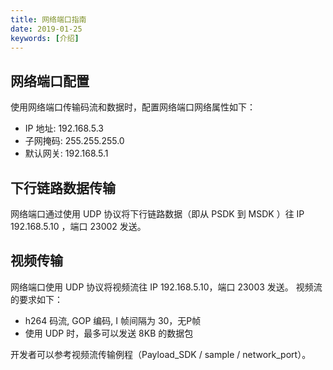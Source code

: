 ```yaml
---
title: 网络端口指南
date: 2019-01-25
keywords: [介绍]
---
```


## 网络端口配置
使用网络端口传输码流和数据时，配置网络端口网络属性如下：

- IP 地址: 192.168.5.3
- 子网掩码: 255.255.255.0
- 默认网关: 192.168.5.1

## 下行链路数据传输
网络端口通过使用 UDP 协议将下行链路数据（即从 PSDK 到 MSDK ）往 IP 192.168.5.10 ，端口 23002 发送。

## 视频传输
网络端口使用 UDP 协议将视频流往 IP 192.168.5.10，端口 23003 发送。
视频流的要求如下：

- h264 码流, GOP 编码, I 帧间隔为 30，无P帧
- 使用 UDP 时，最多可以发送 8KB 的数据包

开发者可以参考视频流传输例程（Payload_SDK / sample / network_port）。
